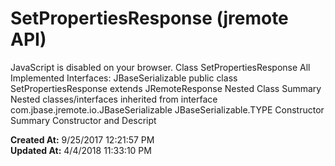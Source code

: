 # SetPropertiesResponse (jremote API)

JavaScript is disabled on your browser. Class SetPropertiesResponse All Implemented Interfaces: JBaseSerializable public class SetPropertiesResponse extends JRemoteResponse Nested Class Summary Nested classes/interfaces inherited from interface com.jbase.jremote.io.JBaseSerializable JBaseSerializable.TYPE Constructor Summary Constructor and Descript  

**Created At:** 9/25/2017 12:21:57 PM  
**Updated At:** 4/4/2018 11:33:10 PM  

